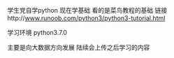 学生党自学python
现在学基础
看的是菜鸟教程的基础
    链接http://www.runoob.com/python3/python3-tutorial.html

学习环境
    python3.7.0
    
    
主要是向大数据方向发展
陆续会上传之后学习的内容